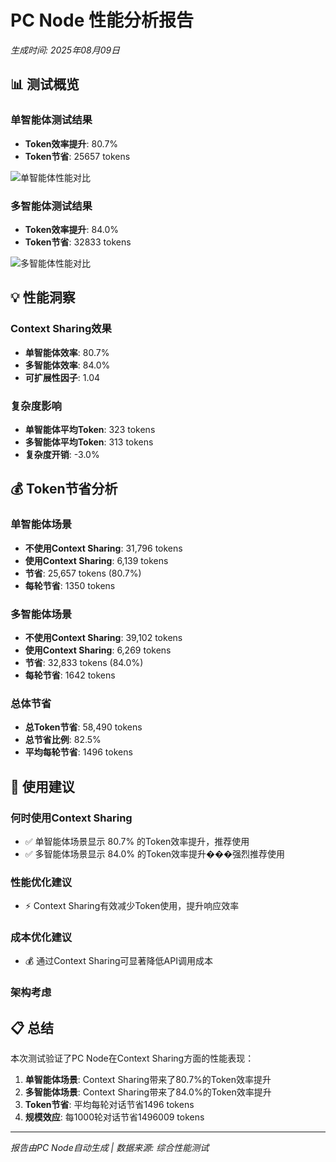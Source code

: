# PC Node 性能分析报告

*生成时间: 2025年08月09日*

## 📊 测试概览

### 单智能体测试结果
- **Token效率提升**: 80.7%
- **Token节省**: 25657 tokens

![单智能体性能对比](images/single_agent_comparison.png)

### 多智能体测试结果
- **Token效率提升**: 84.0%
- **Token节省**: 32833 tokens

![多智能体性能对比](images/multi_agent_comparison.png)

## 💡 性能洞察

### Context Sharing效果
- **单智能体效率**: 80.7%
- **多智能体效率**: 84.0%
- **可扩展性因子**: 1.04

### 复杂度影响
- **单智能体平均Token**: 323 tokens
- **多智能体平均Token**: 313 tokens
- **复杂度开销**: -3.0%

## 💰 Token节省分析

### 单智能体场景
- **不使用Context Sharing**: 31,796 tokens
- **使用Context Sharing**: 6,139 tokens
- **节省**: 25,657 tokens (80.7%)
- **每轮节省**: 1350 tokens

### 多智能体场景
- **不使用Context Sharing**: 39,102 tokens
- **使用Context Sharing**: 6,269 tokens
- **节省**: 32,833 tokens (84.0%)
- **每轮节省**: 1642 tokens

### 总体节省
- **总Token节省**: 58,490 tokens
- **总节省比例**: 82.5%
- **平均每轮节省**: 1496 tokens

## 🎯 使用建议

### 何时使用Context Sharing
- ✅ 单智能体场景显示 80.7% 的Token效率提升，推荐使用
- ✅ 多智能体场景显示 84.0% 的Token效率提升���强烈推荐使用

### 性能优化建议
- ⚡ Context Sharing有效减少Token使用，提升响应效率

### 成本优化建议
- 💰 通过Context Sharing可显著降低API调用成本

### 架构考虑

## 📋 总结

本次测试验证了PC Node在Context Sharing方面的性能表现：

1. **单智能体场景**: Context Sharing带来了80.7%的Token效率提升
2. **多智能体场景**: Context Sharing带来了84.0%的Token效率提升
3. **Token节省**: 平均每轮对话节省1496 tokens
4. **规模效应**: 每1000轮对话节省1496009 tokens

---
*报告由PC Node自动生成 | 数据来源: 综合性能测试*
